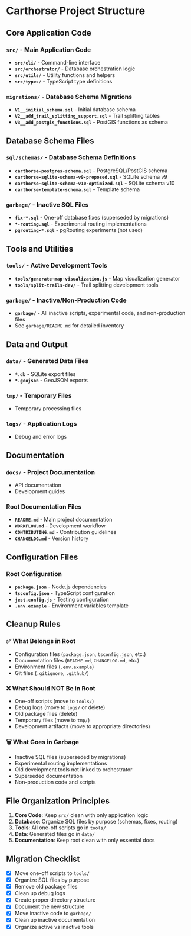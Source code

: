 # Carthorse Project Structure

## **Core Application Code**

### **`src/` - Main Application Code**
- **`src/cli/`** - Command-line interface
- **`src/orchestrator/`** - Database orchestration logic
- **`src/utils/`** - Utility functions and helpers
- **`src/types/`** - TypeScript type definitions

### **`migrations/` - Database Schema Migrations**
- **`V1__initial_schema.sql`** - Initial database schema
- **`V2__add_trail_splitting_support.sql`** - Trail splitting tables
- **`V3__add_postgis_functions.sql`** - PostGIS functions as schema

## **Database Schema Files**

### **`sql/schemas/` - Database Schema Definitions**
- **`carthorse-postgres-schema.sql`** - PostgreSQL/PostGIS schema
- **`carthorse-sqlite-schema-v9-proposed.sql`** - SQLite schema v9
- **`carthorse-sqlite-schema-v10-optimized.sql`** - SQLite schema v10
- **`carthorse-template-schema.sql`** - Template schema

### **`garbage/` - Inactive SQL Files**
- **`fix-*.sql`** - One-off database fixes (superseded by migrations)
- **`*-routing.sql`** - Experimental routing implementations
- **`pgrouting-*.sql`** - pgRouting experiments (not used)

## **Tools and Utilities**

### **`tools/` - Active Development Tools**
- **`tools/generate-map-visualization.js`** - Map visualization generator
- **`tools/split-trails-dev/`** - Trail splitting development tools

### **`garbage/` - Inactive/Non-Production Code**
- **`garbage/`** - All inactive scripts, experimental code, and non-production files
- See `garbage/README.md` for detailed inventory

## **Data and Output**

### **`data/` - Generated Data Files**
- **`*.db`** - SQLite export files
- **`*.geojson`** - GeoJSON exports

### **`tmp/` - Temporary Files**
- Temporary processing files

### **`logs/` - Application Logs**
- Debug and error logs

## **Documentation**

### **`docs/` - Project Documentation**
- API documentation
- Development guides

### **Root Documentation Files**
- **`README.md`** - Main project documentation
- **`WORKFLOW.md`** - Development workflow
- **`CONTRIBUTING.md`** - Contribution guidelines
- **`CHANGELOG.md`** - Version history

## **Configuration Files**

### **Root Configuration**
- **`package.json`** - Node.js dependencies
- **`tsconfig.json`** - TypeScript configuration
- **`jest.config.js`** - Testing configuration
- **`.env.example`** - Environment variables template

## **Cleanup Rules**

### **✅ What Belongs in Root**
- Configuration files (`package.json`, `tsconfig.json`, etc.)
- Documentation files (`README.md`, `CHANGELOG.md`, etc.)
- Environment files (`.env.example`)
- Git files (`.gitignore`, `.github/`)

### **❌ What Should NOT Be in Root**
- One-off scripts (move to `tools/`)
- Debug logs (move to `logs/` or delete)
- Old package files (delete)
- Temporary files (move to `tmp/`)
- Development artifacts (move to appropriate directories)

### **🗑️ What Goes in Garbage**
- Inactive SQL files (superseded by migrations)
- Experimental routing implementations
- Old development tools not linked to orchestrator
- Superseded documentation
- Non-production code and scripts

## **File Organization Principles**

1. **Core Code**: Keep `src/` clean with only application logic
2. **Database**: Organize SQL files by purpose (schemas, fixes, routing)
3. **Tools**: All one-off scripts go in `tools/`
4. **Data**: Generated files go in `data/`
5. **Documentation**: Keep root clean with only essential docs

## **Migration Checklist**

- [x] Move one-off scripts to `tools/`
- [x] Organize SQL files by purpose
- [x] Remove old package files
- [x] Clean up debug logs
- [x] Create proper directory structure
- [x] Document the new structure
- [x] Move inactive code to `garbage/`
- [x] Clean up inactive documentation
- [x] Organize active vs inactive tools 